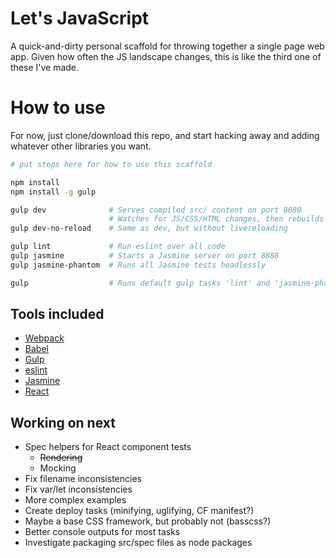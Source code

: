 # Let's JavaScript

A quick-and-dirty personal scaffold for throwing together a single
page web app. Given how often the JS landscape changes, this is
like the third one of these I've made.

# How to use

For now, just clone/download this repo, and start hacking away and
adding whatever other libraries you want. 

```bash
# put steps here for how to use this scaffold

npm install
npm install -g gulp

gulp dev              # Serves compiled src/ content on port 8080
                      # Watches for JS/CSS/HTML changes, then rebuilds and reloads
gulp dev-no-reload    # Same as dev, but without livereloading

gulp lint             # Run eslint over all code
gulp jasmine          # Starts a Jasmine server on port 8888
gulp jasmine-phantom  # Runs all Jasmine tests headlessly

gulp                  # Runs default gulp tasks 'lint' and 'jasmine-phantom'
```

## Tools included

* [Webpack](https://github.com/webpack/webpack)
* [Babel](http://babeljs.io/)
* [Gulp](http://gulpjs.com)
* [eslint](http://eslint.org/)
* [Jasmine](http://jasmine.github.io/)
* [React](https://facebook.github.io/react/)

## Working on next

* Spec helpers for React component tests
    * ~~Rendering~~
    * Mocking
* Fix filename inconsistencies
* Fix var/let inconsistencies
* More complex examples
* Create deploy tasks (minifying, uglifying, CF manifest?)
* Maybe a base CSS framework, but probably not (basscss?)
* Better console outputs for most tasks
* Investigate packaging src/spec files as node packages
